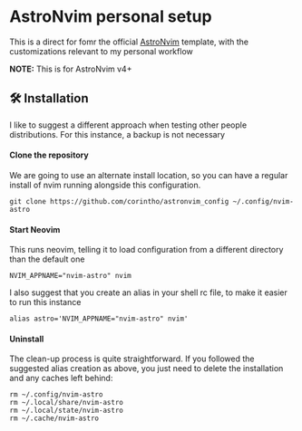 # AstroNvim personal setup
This is a direct for fomr the official [AstroNvim](https://github.com/AstroNvim/template) template, with the customizations relevant to my personal workflow

**NOTE:** This is for AstroNvim v4+

## 🛠️ Installation

I like to suggest a different approach when testing other people distributions.
For this instance, a backup is not necessary

#### Clone the repository
We are going to use an alternate install location, so you can have a regular install of nvim running alongside this configuration.


```shell
git clone https://github.com/corintho/astronvim_config ~/.config/nvim-astro
```

#### Start Neovim

This runs neovim, telling it to load configuration from a different directory than the default one
```shell
NVIM_APPNAME="nvim-astro" nvim
```

I also suggest that you create an alias in your shell rc file, to make it easier to run this instance
```shell
alias astro='NVIM_APPNAME="nvim-astro" nvim'
```

#### Uninstall
The clean-up process is quite straightforward. If you followed the suggested alias creation as above, you just need to delete the installation and any caches left behind:

```shell
rm ~/.config/nvim-astro
rm ~/.local/share/nvim-astro
rm ~/.local/state/nvim-astro
rm ~/.cache/nvim-astro
```
